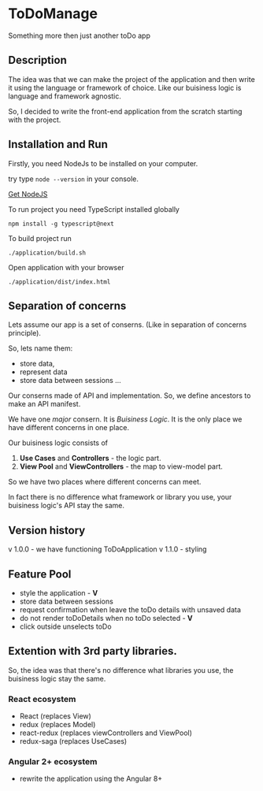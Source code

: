 # ToDoManage

Something more then just another toDo app

## Description

The idea was that we can make the project of the application and then write it using the language or framework of choice. Like our buisiness logic is language and framework agnostic.

So, I decided to write the front-end application from the scratch starting with the project.

## Installation and Run

Firstly, you need NodeJs to be installed on your computer.

try type `node --version` in your console.

[Get NodeJS](https://nodejs.org/en/)

To run project you need TypeScript installed globally

```
npm install -g typescript@next
```

To build project run

```
./application/build.sh
```

Open application with your browser

```
./application/dist/index.html
```

## Separation of concerns

Lets assume our app is a set of conserns. (Like in separation of concerns principle).

So, lets name them:
* store data,
* represent data
* store data between sessions
...

Our conserns made of API and implementation.
So, we define ancestors to make an API manifest.

We have one *major* consern. It is *Buisiness Logic*.
It is the only place we have different concerns in one place.

Our buisiness logic consists of 

1. **Use Cases** and **Controllers** - the logic part.
2. **View Pool** and **ViewControllers** - the map to view-model part.

So we have two places where different concerns can meet.

In fact there is no difference what framework or library you use, your buisiness logic's API stay the same.

## Version history

v 1.0.0 - we have functioning ToDoApplication
v 1.1.0 - styling

## Feature Pool

* style the application - **V**
* store data between sessions
* request confirmation when leave the toDo details with unsaved data
* do not render toDoDetails when no toDo selected - **V**
* click outside unselects toDo

## Extention with 3rd party libraries.

So, the idea was that there's no difference what libraries you use, the buisiness logic stay the same.

### React ecosystem

* React (replaces View)
* redux (replaces Model)
* react-redux (replaces viewControllers and ViewPool)
* redux-saga (replaces UseCases)

### Angular 2+ ecosystem

* rewrite the application using the Angular 8+